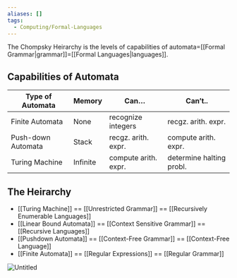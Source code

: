 ```yaml
---
aliases: []
tags:
  - Computing/Formal-Languages
---
```


The Chompsky Heirarchy is the levels of capabilities of automata=[[Formal Grammar|grammar]]=[[Formal Languages|languages]].

## Capabilities of Automata

| Type of Automata   | Memory   | Can…                 | Can’t..                  |
| ------------------ | -------- | -------------------- | ------------------------ |
| Finite Automata    | None     | recognize integers   | recgz. arith. expr.      |
| Push-down Automata | Stack    | recgz. arith. expr.  | compute arith. expr.     |
| Turing Machine     | Infinite | compute arith. expr. | determine halting probl. |

## The Heirarchy

- [[Turing Machine]] == [[Unrestricted Grammar]] == [[Recursively Enumerable Languages]]
- [[Linear Bound Automata]] == [[Context Sensitive Grammar]] == [[Recursive Languages]]
- [[Pushdown Automata]] == [[Context-Free Grammar]] == [[Context-Free Language]]
- [[Finite Automata]] == [[Regular Expressions]] == [[Regular Grammar]]

![Untitled](Untitled%202.png)
